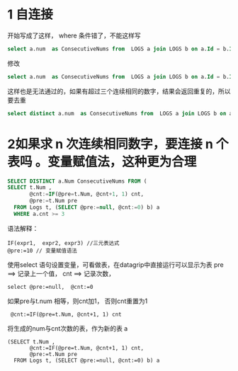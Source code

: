 # 1 自连接
开始写成了这样， where 条件错了，不能这样写
```sql
select a.num  as ConsecutiveNums from  LOGS a join LOGS b on a.Id = b.Id -1 join LOGS c on b.Id=c.Id-1 where a.Num= b.Num=c.Num;
```
修改
```sql
select a.num  as ConsecutiveNums from  LOGS a join LOGS b on a.Id = b.Id -1 join LOGS c on b.Id=c.Id-1 where a.Num= b.Num and b.Num =c.Num;
```
这样也是无法通过的，如果有超过三个连续相同的数字，结果会返回重复的，所以要去重
```sql
select distinct a.num  as ConsecutiveNums from  LOGS a join LOGS b on a.Id = b.Id -1 join LOGS c on b.Id=c.Id-1 where a.Num= b.Num and b.Num =c.Num;
```
# 2如果求 n 次连续相同数字，要连接 n 个表吗 。变量赋值法，这种更为合理
```sql
SELECT DISTINCT a.Num ConsecutiveNums FROM (
SELECT t.Num ,
       @cnt:=IF(@pre=t.Num, @cnt+1, 1) cnt,
       @pre:=t.Num pre
  FROM Logs t, (SELECT @pre:=null, @cnt:=0) b) a
  WHERE a.cnt >= 3
  ```
语法解释：
```
IF(expr1,  expr2, expr3) //三元表达式
@pre:=10 // 变量赋值语法
```
使用select 语句设置变量，可看做表，在datagrip中直接运行可以显示为表 pre ==> 记录上一个值， cnt ==> 记录次数，
```
select @pre:=null,  @cnt:=0 
```
如果pre与t.num 相等，则cnt加1， 否则cnt重置为1
```
 @cnt:=IF(@pre=t.Num, @cnt+1, 1) cnt
 ```
将生成的num与cnt次数的表，作为新的表 a
```
(SELECT t.Num ,
       @cnt:=IF(@pre=t.Num, @cnt+1, 1) cnt,
       @pre:=t.Num pre
  FROM Logs t, (SELECT @pre:=null, @cnt:=0) b) a
  ```
